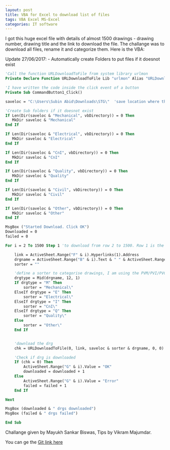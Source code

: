 ```yaml
---
layout: post
title: VBA for Excel to download list of files
tags: VBA Excel MS-Excel
categories: IT software
---
```


I got this huge excel file with details of almost 1500 drawings - drawing number, drawing title and the link to download the file. The challange was to download all files, rename it and categorize them. Here is the VBA:

Update 27/06/2017: - Automatically create Folders to put files if it doesnot exist

```vb
'Call the function URLDownloadToFile from system library urlmon
Private Declare Function URLDownloadToFile Lib "urlmon" Alias "URLDownloadToFileA" (ByVal pCaller As Long, ByVal szURL As String, ByVal szFileName As String, ByVal dwReserved As Long, ByVal lpfnCB As Long) As Long

'I have written the code inside the click event of a button
Private Sub CommandButton1_Click()

saveloc = "C:\Users\Subin Abid\Downloads\STG\"  'save location where the excel file is

'Create Sub folders if it doesnot exist
If Len(Dir(saveloc & "Mechanical", vbDirectory)) = 0 Then
   MkDir saveloc & "Mechanical"
End If

If Len(Dir(saveloc & "Electrical", vbDirectory)) = 0 Then
   MkDir saveloc & "Electrical"
End If

If Len(Dir(saveloc & "CnI", vbDirectory)) = 0 Then
   MkDir saveloc & "CnI"
End If

If Len(Dir(saveloc & "Quality", vbDirectory)) = 0 Then
   MkDir saveloc & "Quality"
End If

If Len(Dir(saveloc & "Civil", vbDirectory)) = 0 Then
   MkDir saveloc & "Civil"
End If

If Len(Dir(saveloc & "Other", vbDirectory)) = 0 Then
   MkDir saveloc & "Other"
End If

MsgBox ("Started Download. Click OK")
Downloaded = 0
failed = 0

For i = 2 To 1500 Step 1 'to download from row 2 to 1500. Row 1 is the heading row

    link = ActiveSheet.Range("F" & i).Hyperlinks(1).Address
    drgname = ActiveSheet.Range("B" & i).Text & " " & ActiveSheet.Range("D" & i).Text & ".pdf"
    sorter = ""

    'define a sorter to categorise drawings, I am using the PVM/PVI/PVC notation to sort the drawings
    drgtype = Mid(drgname, 12, 1)
    If drgtype = "M" Then
        sorter = "Mechanical\"
    ElseIf drgtype = "E" Then
        sorter = "Electrical\"
    ElseIf drgtype = "I" Then
        sorter = "CnI\"
    ElseIf drgtype = "Q" Then
        sorter = "Quality\"
    Else
        sorter = "Other\"
    End If


    'download the drg
    chk = URLDownloadToFile(0, link, saveloc & sorter & drgname, 0, 0)

    'Check if drg is downloaded
    If (chk = 0) Then
        ActiveSheet.Range("G" & i).Value = "OK"
        downloaded = downloaded + 1
    Else
        ActiveSheet.Range("G" & i).Value = "Error"
        failed = failed + 1
    End If

Next

MsgBox (downloaded & " drgs downloaded")
MsgBox (failed & " drgs failed")

End Sub
```
Challange given by Mayukh Sankar Biswas, Tips by Vikram Majumdar.

You can ge the [Git link here](https://github.com/subinabid/VBAExcel)
